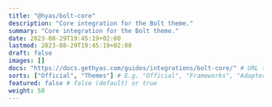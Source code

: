```yaml
---
title: "@hyas/bolt-core"
description: "Core integration for the Bolt theme."
summary: "Core integration for the Bolt theme."
date: 2023-08-29T19:45:19+02:00
lastmod: 2023-08-29T19:45:19+02:00
draft: false
images: []
docs: "https://docs.gethyas.com/guides/integrations/bolt-core/" # URL to integration documentation
sorts: ["Official", "Themes"] # E.g. "Official", "Frameworks", "Adapters", "Performance", "Analytics", "CSS + UI", "Images", "SEO", and/or "Themes"
featured: false # false (default) or true
weight: 50
---
```

